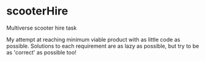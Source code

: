 # scooterHire
Multiverse scooter hire task

My attempt at reaching minimum viable product with as little code as possible.
Solutions to each requirement are as lazy as possible, but try to be as 'correct' as possible too!
